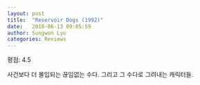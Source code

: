 ```yaml
---
layout: post
title:  "Reservoir Dogs (1992)"
date:   2018-06-13 09:05:59
author: Sungwon Lyu
categories: Reviews
---
```


평점: 4.5

사건보다 더 몰입되는 끊임없는 수다. 그리고 그 수다로 그려내는 캐릭터들.